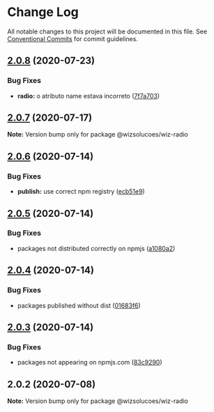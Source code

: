 # Change Log

All notable changes to this project will be documented in this file.
See [Conventional Commits](https://conventionalcommits.org) for commit guidelines.

## [2.0.8](https://github.com/wizsolucoes/wiz-toggle/compare/@wizsolucoes/wiz-radio@2.0.7...@wizsolucoes/wiz-radio@2.0.8) (2020-07-23)


### Bug Fixes

* **radio:** o atributo name estava incorreto ([7f7a703](https://github.com/wizsolucoes/wiz-toggle/commit/7f7a70339bbb716a220fa137145d7615981952a6))





## [2.0.7](https://github.com/wizsolucoes/wiz-toggle/compare/@wizsolucoes/wiz-radio@2.0.6...@wizsolucoes/wiz-radio@2.0.7) (2020-07-17)

**Note:** Version bump only for package @wizsolucoes/wiz-radio





## [2.0.6](https://github.com/wizsolucoes/wiz-toggle/compare/@wizsolucoes/wiz-radio@2.0.2...@wizsolucoes/wiz-radio@2.0.6) (2020-07-14)


### Bug Fixes

* **publish:** use correct npm registry ([ecb51e9](https://github.com/wizsolucoes/wiz-toggle/commit/ecb51e91ff54ea0a3a13dbb712e69e31552ea924))





## [2.0.5](https://github.com/wizsolucoes/wiz-toggle/compare/@wizsolucoes/wiz-radio@2.0.2...@wizsolucoes/wiz-radio@2.0.5) (2020-07-14)


### Bug Fixes

* packages not distributed correctly on npmjs ([a1080a2](https://github.com/wizsolucoes/wiz-toggle/commit/a1080a267e4aea2160f96d7d62911b6907d7c2ea))





## [2.0.4](https://github.com/wizsolucoes/wiz-toggle/compare/@wizsolucoes/wiz-radio@2.0.3...@wizsolucoes/wiz-radio@2.0.4) (2020-07-14)


### Bug Fixes

* packages published without dist ([01683f6](https://github.com/wizsolucoes/wiz-toggle/commit/01683f631796401524c1061cadf73269df50242b))





## [2.0.3](https://github.com/wizsolucoes/wiz-toggle/compare/@wizsolucoes/wiz-radio@2.0.2...@wizsolucoes/wiz-radio@2.0.3) (2020-07-14)


### Bug Fixes

* packages not appearing on npmjs.com ([83c9290](https://github.com/wizsolucoes/wiz-toggle/commit/83c92900f98d4dde02329c805c3a185b873d65cb))





## 2.0.2 (2020-07-08)

**Note:** Version bump only for package @wizsolucoes/wiz-radio
